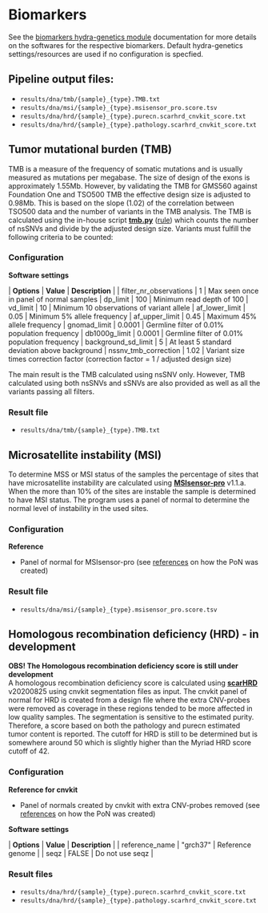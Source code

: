 # Biomarkers
See the [biomarkers hydra-genetics module](https://snv_indels.readthedocs.io/en/latest/) documentation for more details on the softwares for the respective biomarkers. Default hydra-genetics settings/resources are used if no configuration is specfied.

## Pipeline output files:

* `results/dna/tmb/{sample}_{type}.TMB.txt`
* `results/dna/msi/{sample}_{type}.msisensor_pro.score.tsv`
* `results/dna/hrd/{sample}_{type}.purecn.scarhrd_cnvkit_score.txt`
* `results/dna/hrd/{sample}_{type}.pathology.scarhrd_cnvkit_score.txt`

## Tumor mutational burden (TMB)
TMB is a measure of the frequency of somatic mutations and is usually measured as mutations per megabase. The size of design of the exons is approximately 1.55Mb. However, by validating the TMB for GMS560 against Foundation One and TSO500 TMB the effective design size is adjusted to 0.98Mb. This is based on the slope (1.02) of the correlation between TSO500 data and the number of variants in the TMB analysis. The TMB is calculated using the in-house script **[tmb.py](https://github.com/hydra-genetics/biomarker/blob/develop/workflow/scripts/tmb.py)** ([rule](https://github.com/hydra-genetics/biomarker/blob/develop/workflow/rules/tmb.smk))  which counts the number of nsSNVs and divide by the adjusted design size. Variants must fulfill the following criteria to be counted:

### Configuration
**Software settings**

| **Options** | **Value** | **Description** |
| filter_nr_observations | 1 | Max seen once in panel of normal samples
| dp_limit | 100 | Minimum read depth of 100
| vd_limit | 10 | Minimum 10 observations of variant allele
| af_lower_limit | 0.05 | Minimum 5% allele frequency
| af_upper_limit | 0.45 | Maximum 45% allele frequency
| gnomad_limit | 0.0001 | Germline filter of 0.01% population frequency
| db1000g_limit | 0.0001 | Germline filter of 0.01% population frequency
| background_sd_limit | 5 | At least 5 standard deviation above background
| nssnv_tmb_correction | 1.02 | Variant size times correction factor (correction factor = 1 / adjusted design size)

The main result is the TMB calculated using nsSNV only. However, TMB calculated using both nsSNVs and sSNVs are also provided as well as all the variants passing all filters.

### Result file

* `results/dna/tmb/{sample}_{type}.TMB.txt`

## Microsatellite instability (MSI)
To determine MSS or MSI status of the samples the percentage of sites that have microsatellite instability are calculated using **[MSIsensor-pro]([https://github.com/xjtu-omics/msisensor-pro])** v1.1.a. When the more than 10% of the sites are instable the sample is determined to have MSI status. The program uses a panel of normal to determine the normal level of instability in the used sites.

### Configuration
**Reference**

* Panel of normal for MSIsensor-pro (see [references](references.md) on how the PoN was created)

### Result file

* `results/dna/msi/{sample}_{type}.msisensor_pro.score.tsv`

## Homologous recombination deficiency (HRD) - in development
**OBS! The Homologous recombination deficiency score is still under development**  
A homologous recombination deficiency score is calculated using **[scarHRD](https://github.com/sztup/scarHRD)** v20200825 using cnvkit segmentation files as input. The cnvkit panel of normal for HRD is created from a design file where the extra CNV-probes were removed as coverage in these regions tended to be more affected in low quality samples. The segmentation is sensitive to the estimated purity. Therefore, a score based on both the pathology and purecn estimated tumor content is reported. The cutoff for HRD is still to be determined but is somewhere around 50 which is slightly higher than the Myriad HRD score cutoff of 42.

### Configuration

**Reference for cnvkit**

* Panel of normals created by cnvkit with extra CNV-probes removed (see [references](references.md) on how the PoN was created)

**Software settings**

| **Options** | **Value** | **Description** |
| reference_name | "grch37" | Reference genome |
| seqz | FALSE | Do not use seqz |

### Result files

* `results/dna/hrd/{sample}_{type}.purecn.scarhrd_cnvkit_score.txt`
* `results/dna/hrd/{sample}_{type}.pathology.scarhrd_cnvkit_score.txt`

<br />